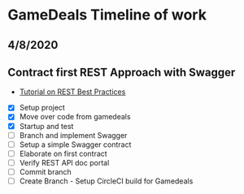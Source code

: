 # GameDeals Timeline of work

## 4/8/2020
## Contract first REST Approach with Swagger
- [Tutorial on REST Best Practices](https://www.springboottutorial.com/rest-api-best-practices-with-java-and-spring)

- [x] Setup project
- [x] Move over code from gamedeals
- [x] Startup and test
- [ ] Branch and implement Swagger
- [ ] Setup a simple Swagger contract
- [ ] Elaborate on first contract
- [ ] Verify REST API doc portal 
- [ ] Commit branch
- [ ] Create Branch - Setup CircleCI build for Gamedeals
